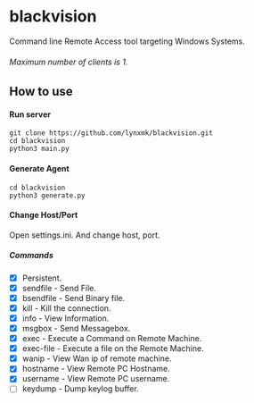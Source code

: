 # blackvision

Command line Remote Access tool targeting Windows Systems.

###### Maximum number of clients is 1. 
## How to use 

#### Run server 
```
git clone https://github.com/lynxmk/blackvision.git
cd blackvision
python3 main.py
```

#### Generate Agent 
```
cd blackvision
python3 generate.py
```

#### Change Host/Port
Open settings.ini. And change host, port.
##### Commands 
- [x] Persistent.
- [x] sendfile - Send File.
- [x] bsendfile - Send Binary file.
- [x] kill - Kill the connection.
- [x] info - View Information.
- [x] msgbox - Send Messagebox.
- [x] exec - Execute a Command on Remote Machine.
- [x] exec-file - Execute a file on the Remote Machine.
- [x] wanip - View Wan ip of remote machine.
- [x] hostname - View Remote PC Hostname.
- [x] username - View Remote PC username.
- [ ] keydump - Dump keylog buffer.
